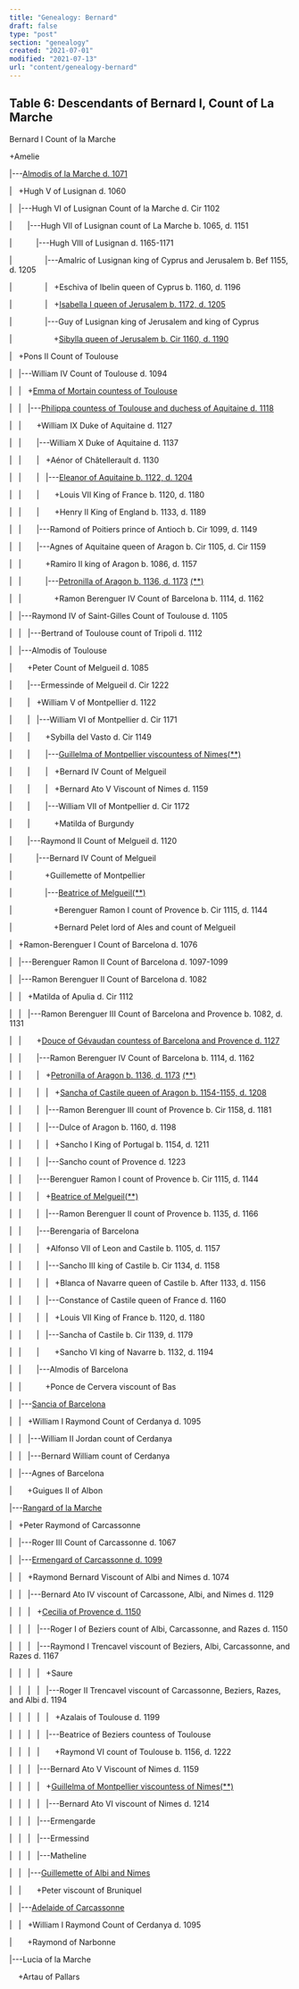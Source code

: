 ```yaml
---
title: "Genealogy: Bernard"
draft: false
type: "post"
section: "genealogy"
created: "2021-07-01"
modified: "2021-07-13"
url: "content/genealogy-bernard"
---
```

## Table 6: Descendants of Bernard I, Count of La Marche


Bernard I Count of la Marche   

+Amelie   

|---[Almodis of la Marche d. 1071](https://epistolae.ctl.columbia.edu/woman/25529.html)  

|   +Hugh V of Lusignan d. 1060  

|   |---Hugh VI of Lusignan Count of la Marche d. Cir 1102  

|       |---Hugh VII of Lusignan count of La Marche b. 1065, d. 1151  

|           |---Hugh VIII of Lusignan d. 1165-1171  

|               |---Amalric of Lusignan king of Cyprus and Jerusalem b. Bef 1155, d. 1205  

|               |   +Eschiva of Ibelin queen of Cyprus b. 1160, d. 1196  

|               |   +[Isabella I queen of Jerusalem b. 1172, d. 1205](https://epistolae.ctl.columbia.edu/woman/25246.html)  

|               |---Guy of Lusignan king of Jerusalem and king of Cyprus   

|                   +[Sibylla queen of Jerusalem b. Cir 1160, d. 1190](https://epistolae.ctl.columbia.edu/woman/25223.html)  

|   +Pons II Count of Toulouse   

|   |---William IV Count of Toulouse d. 1094  

|   |   +[Emma of Mortain countess of Toulouse](https://epistolae.ctl.columbia.edu/woman/25740.html)  

|   |   |---[Philippa countess of Toulouse and duchess of Aquitaine d. 1118](https://epistolae.ctl.columbia.edu/woman/25734.html)  

|   |       +William IX Duke of Aquitaine d. 1127  

|   |       |---William X Duke of Aquitaine d. 1137  

|   |       |   +Aénor of Châtellerault d. 1130  

|   |       |   |---[Eleanor of Aquitaine b. 1122, d. 1204](https://epistolae.ctl.columbia.edu/woman/24.html)  

|   |       |       +Louis VII King of France b. 1120, d. 1180  

|   |       |       +Henry II King of England b. 1133, d. 1189  

|   |       |---Ramond of Poitiers prince of Antioch b. Cir 1099, d. 1149  

|   |       |---Agnes of Aquitaine queen of Aragon b. Cir 1105, d. Cir 1159  

|   |           +Ramiro II king of Aragon b. 1086, d. 1157  

|   |           |---[Petronilla of Aragon b. 1136, d. 1173](https://epistolae.ctl.columbia.edu/woman/26069.html) [(\*\*)](#n26069.2)  

|   |               +Ramon Berenguer IV Count of Barcelona b. 1114, d. 1162  

|   |---Raymond IV of Saint-Gilles Count of Toulouse d. 1105  

|   |   |---Bertrand of Toulouse count of Tripoli d. 1112  

|   |---Almodis of Toulouse   

|       +Peter Count of Melgueil d. 1085  

|       |---Ermessinde of Melgueil d. Cir 1222  

|       |   +William V of Montpellier d. 1122  

|       |   |---William VI of Montpellier d. Cir 1171  

|       |       +Sybilla del Vasto d. Cir 1149  

|       |       |---[Guillelma of Montpellier viscountess of Nimes](https://epistolae.ctl.columbia.edu/woman/169.html)[(\*\*)](#n169.2)  

|       |       |   +Bernard IV Count of Melgueil   

|       |       |   +Bernard Ato V Viscount of Nimes d. 1159  

|       |       |---William VII of Montpellier d. Cir 1172  

|       |           +Matilda of Burgundy   

|       |---Raymond II Count of Melgueil d. 1120  

|           |---Bernard IV Count of Melgueil   

|               +Guillemette of Montpellier  

|               |---[Beatrice of Melgueil](https://epistolae.ctl.columbia.edu/woman/25729.html)[(\*\*)](#n25729.2)  

|                   +Berenguer Ramon I count of Provence b. Cir 1115, d. 1144  

|                   +Bernard Pelet lord of Ales and count of Melgueil   

|   +Ramon-Berenguer I Count of Barcelona d. 1076  

|   |---Berenguer Ramon II Count of Barcelona d. 1097-1099  

|   |---Ramon Berenguer II Count of Barcelona d. 1082  

|   |   +Matilda of Apulia d. Cir 1112  

|   |   |---Ramon Berenguer III Count of Barcelona and Provence b. 1082, d. 1131  

|   |       +[Douce of Gévaudan countess of Barcelona and Provence d. 1127](https://epistolae.ctl.columbia.edu/woman/25685.html)  

|   |       |---Ramon Berenguer IV Count of Barcelona b. 1114, d. 1162  

|   |       |   +[Petronilla of Aragon b. 1136, d. 1173](https://epistolae.ctl.columbia.edu/woman/26069.html) [(\*\*)](#n26069)  

|   |       |   |   +[Sancha of Castile queen of Aragon b. 1154-1155, d. 1208](https://epistolae.ctl.columbia.edu/woman/26375.html)  

|   |       |   |---Ramon Berenguer III count of Provence b. Cir 1158, d. 1181  

|   |       |   |---Dulce of Aragon b. 1160, d. 1198  

|   |       |   |   +Sancho I King of Portugal b. 1154, d. 1211  

|   |       |   |---Sancho count of Provence d. 1223  

|   |       |---Berenguer Ramon I count of Provence b. Cir 1115, d. 1144  

|   |       |   +[Beatrice of Melgueil](https://epistolae.ctl.columbia.edu/woman/25729.html)[(\*\*)](#n25729)  

|   |       |   |---Ramon Berenguer II count of Provence b. 1135, d. 1166  

|   |       |---Berengaria of Barcelona   

|   |       |   +Alfonso VII of Leon and Castile b. 1105, d. 1157  

|   |       |   |---Sancho III king of Castile b. Cir 1134, d. 1158  

|   |       |   |   +Blanca of Navarre queen of Castile b. After 1133, d. 1156  

|   |       |   |---Constance of Castile queen of France d. 1160  

|   |       |   |   +Louis VII King of France b. 1120, d. 1180  

|   |       |   |---Sancha of Castile b. Cir 1139, d. 1179  

|   |       |       +Sancho VI king of Navarre b. 1132, d. 1194  

|   |       |---Almodis of Barcelona   

|   |           +Ponce de Cervera viscount of Bas   

|   |---[Sancia of Barcelona](https://epistolae.ctl.columbia.edu/woman/25973.html)  

|   |   +William I Raymond Count of Cerdanya d. 1095  

|   |   |---William II Jordan count of Cerdanya   

|   |   |---Bernard William count of Cerdanya   

|   |---Agnes of Barcelona   

|       +Guigues II of Albon   

|---[Rangard of la Marche](https://epistolae.ctl.columbia.edu/woman/170.html)  

|   +Peter Raymond of Carcassonne   

|   |---Roger III Count of Carcassonne d. 1067  

|   |---[Ermengard of Carcassonne d. 1099](https://epistolae.ctl.columbia.edu/woman/25489.html)  

|   |   +Raymond Bernard Viscount of Albi and Nimes d. 1074  

|   |   |---Bernard Ato IV viscount of Carcassone, Albi, and Nimes d. 1129  

|   |   |   +[Cecilia of Provence d. 1150](https://epistolae.ctl.columbia.edu/woman/25426.html)  

|   |   |   |---Roger I of Beziers count of Albi, Carcassonne, and Razes d. 1150  

|   |   |   |---Raymond I Trencavel viscount of Beziers, Albi, Carcassonne, and Razes d. 1167  

|   |   |   |   +Saure   

|   |   |   |   |---Roger II Trencavel viscount of Carcassonne, Beziers, Razes, and Albi d. 1194  

|   |   |   |   |   +Azalais of Toulouse d. 1199  

|   |   |   |   |---Beatrice of Beziers countess of Toulouse   

|   |   |   |       +Raymond VI count of Toulouse b. 1156, d. 1222  

|   |   |   |---Bernard Ato V Viscount of Nimes d. 1159  

|   |   |   |   +[Guillelma of Montpellier viscountess of Nimes](https://epistolae.ctl.columbia.edu/woman/169.html)[(\*\*)](#n169)  

|   |   |   |   |---Bernard Ato VI viscount of Nimes d. 1214  

|   |   |   |---Ermengarde   

|   |   |   |---Ermessind   

|   |   |   |---Matheline   

|   |   |---[Guillemette of Albi and Nimes](https://epistolae.ctl.columbia.edu/woman/25777.html)  

|   |       +Peter viscount of Bruniquel   

|   |---[Adelaide of Carcassonne](https://epistolae.ctl.columbia.edu/woman/25612.html)  

|   |   +William I Raymond Count of Cerdanya d. 1095  

|       +Raymond of Narbonne   

|---Lucia of la Marche   

    +Artau of Pallars   

  




